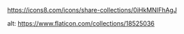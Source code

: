 https://icons8.com/icons/share-collections/0iHkMNIFhAgJ

alt: https://www.flaticon.com/collections/18525036
